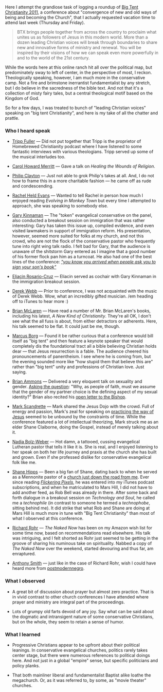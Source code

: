 Here I attempt the grandiose task of logging a roundup of [Big Tent Christianity 2011](http://www.bigtentchristianity.com/ "Big Tent Christianity"), a conference about "convergence of new and old ways of being and becoming the Church", that I actually requested vacation time to attend last week (Thursday and Friday).

>BTX brings people together from across the country to proclaim what unites us as followers of Jesus in this modern world. More than a dozen leading Christian voices will break through boundaries to share new and innovative forms of ministry and renewal. You will be inspired by their visions of how we can speak even more powerfully in and to the world of the 21st century.

While the words here at this online ranch hit all over the political map, but predominately sway to left of center, in the perspective of most, I reckon. Theologically speaking, however, I am much more in the conservative camp. Not a fire and brimstone inerrantist fundamentalist by any stretch, but I do believe in the sacredness of the bible text. And not that it's a collection of misty fairy tales, but a central theological motif based on the Kingdom of God.

So for a few days, I was treated to bunch of "leading Christian voices" speaking on "big tent Christianity", and here is my take of all the chatter and prattle.

### Who I heard speak

* [Tripp Fuller](http://homebrewedchristianity.com/ "Homebrewed Christianity") — Did not put together that Tripp is the proprietor of Homebrewed Christianity podcast where I have listened to some fantastic interviews with various theologians. Tripp served up some of the musical interludes too.

* [Carol Howard Merritt](http://tribalchurch.org/?page_id=2 "TribalChurch.org") — Gave a talk on _Healing the Wounds of Religion_. 

* [Philip Clayton](http://philipclayton.net/about1/) — Just not able to grok Philip's takes at all. And, I do not how to frame this in a more charitable fashion — he came off as rude and condescending.

* [Rachel Held Evans](http://rachelheldevans.com/ "Rachel Held Evans | Blog") — Wanted to tell Rachel in person how much I enjoyed reading _Evolving in Monkey Town_ but every time I attempted to approach, she was speaking to somebody else.

* [Gary Kinnaman](http://v2.garykinnaman.com/?page_id=2 "About | Gary Kinnaman") — The "token" evangelical conservative on the panel, also conducted a breakout session on immigration that was rather interesting: Gary has taken this issue up, compiled evidence, and even visited lawmakers in support of immigration reform. His presentation, however, seemed more suited for folks at my church, and not this crowd, who are not the flock of the conservative pastor who frequently tune into right wing talk radio. I felt bad for Gary, that the audience is unaware of the shitstorm Gary entered as I imagine that a good number of his former flock pan him as a turncoat. He also had one of the best lines of the conference: _["you know you arrived when people ask you to sign your son's book"](https://twitter.com/#!/naum/status/35747983299452928)_ 

* [Eliacin Rosario-Cruz](http://eliacin.com/ "Eliacín Rosario-Cruz") — Eliacin served as cochair with Gary Kinnaman in the immigration breakout session. 

* [Derek Webb](http://derekwebb.com/ "Buy Derek Webb's new instrumental album 'Feedback' | Exclusively Available at DerekWebb.com") — Prior to conference, I was not acquainted with the music of Derek Webb. Wow, what an incredibly gifted musician. /em heading off to iTunes to hear more :)

* [Brian McLaren](http://www.brianmclaren.net/ "Brian McLaren") — Have read a number of Mr. Brian McLaren's books, including his latest, _A New Kind of Christianity_. They're all OK, I don't see what the all fuss is about, from either detractors or adherents. Here, his talk seemed to be flat. It could just be me, though.

* [Marcus Borg](http://www.marcusborg.com/ "") — Found it be rather curious that a conference would bill itself as "big tent" and then feature a keynote speaker that would completely dis the foundational tract all a bible believing Christian holds dear — that Jesus resurrection is a fable. The audience cheered his pronouncements of panentheism. I see where he is coming from, but the evening sounded more like "how stupid them that believe this are" rather than "big tent" unity and professions of Christian love. Just saying.

* [Brian Ammons](http://nekkidresurrection.com/ "Nekkid Resurrection") — Delivered a very eloquent talk on sexuality and gender. [Asking the question](http://nekkidresurrection.com/2011/01/27/big-tent-masculinity/ "Big Tent Masculinity &laquo;  Nekkid Resurrection"): "Why, as people of faith, must we assume that the gender of my partner choice is the defining aspect of my sexual identity?" Brian also recited his [open letter to the Bishop](http://nekkidresurrection.com/open-letter-to-the-bishop/ "Open Letter  &laquo;  Nekkid Resurrection").

* [Mark Scandrette](http://www.markscandrette.com/ "Mark Scandrette") — Mark shared the Jesus Dojo with the crowd. Full of energy and passion, Mark's zeal for speaking on [practicing the way of Jesus](http://www.markscandrette.com/spiritual-practices/a-teaser-for-my-new-book-practicing-the-way-of-jesus/ "Mark Scandrette  &raquo; A teaser for my new book, Practicing the Way of Jesus.") seemed to be unbound by the constraints of time. While the conference featured a lot of intellectual theorizing, Mark struck me as an elder Shane Claiborne, doing the Gospel, instead of merely talking about it. 

* [Nadia Bolz-Weber](http://www.nadiabolzweber.com/) — Hot damn, a tattooed, cussing evangelical Lutheran pastor that tells it like it is. She is real, and I enjoyed listening to her speak on both her life journey and praxis at the church she has built and grown. Even if she professed dislike for conservative evangelical folk like me. 

* [Shane Hipps](http://marshill.org/shane-hipps/ "Mars Hill - Shane Hipps &#8211; Bio") — Been a big fan of Shane, dating back to when he served as a Mennonite pastor of a [church just down the road from me](http://www.trinitymennonite.com/ "Trinity Mennonite Church"). Ever since reading _[Flickering Pixels](http://www.shanehipps.com/books.htm "Shane Hipps")_, he was entered into my iTunes podcast subscriptions, and when he matriculated to Mars Hill, I did not have to add another feed, as Rob Bell was already in there. After some back and forth dialogue in a breakout session on _Technology and Soul_, he called me a _technophile_ (in contrast to someone he termed a _technophobe_, sitting behind me). It did strike that what Rob and Shane are doing at Mars Hill is much more in tune with "Big Tent Christianity" than most of what I observed at this conference.

* [Richard Rohr](http://www.cacradicalgrace.org/aboutus/founder.html "Our Founder") — _The Naked Now_ has been on my Amazon wish list for some time now, based on recommendations read elsewhere. His talk was intriguing, and I felt shorted as Rohr just seemed to be getting in the groove of sharing his numinous take on spirituality. Nabbed a copy of _The Naked Now_ over the weekend, started devouring and thus far, am enraptured.

* [Anthony Smith](http://postmodernegro.wordpress.com/ "Musings of a Postmodern Negro") — just like in the case of Richard Rohr, wish I could have heard more from [postmodernnegro](https://twitter.com/#!/postmodernegro).

### What I observed

* A great bit of discussion about prayer but almost zero practice. That is in vivid contrast to other church conferences I have attended where prayer and ministry are integral part of the proceedings.

* Lots of grumpy old farts devoid of any joy. Say what can be said about the dogmatic and intransigent nature of some conservative Christians, but on the whole, they seem to retain a sense of humor.

### What I learned

* Progressive Christians appear to be upfront about their political leanings. In conservative evangelical churches, politics rarely takes center stage, but there were numerous references to political doings here. And not just in a global "empire" sense, but specific politicians and policy planks.

* That both mainliner liberal and fundamentalist Baptist alike loathe the megachurch. Or, as it was referred to, by some, as "movie theater" churches. 



